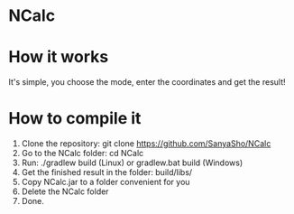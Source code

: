 # NCalc
# How it works
It's simple, you choose the mode, enter the coordinates and get the result!

# How to compile it
1. Clone the repository: git clone https://github.com/SanyaSho/NCalc
2. Go to the NCalc folder: cd NCalc
3. Run: ./gradlew build (Linux) or gradlew.bat build (Windows)
4. Get the finished result in the folder: build/libs/
5. Copy NCalc.jar to a folder convenient for you
6. Delete the NCalc folder
7. Done.
